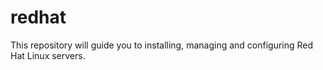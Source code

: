 # redhat
This repository will guide you to installing, managing and configuring Red Hat Linux servers.

